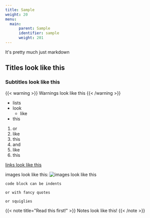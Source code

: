 ```yaml
---
title: Sample
weight: 20
menu:
  main:
      parent: Sample
      identifier: sample
      weight: 201
---
```


It's pretty much just markdown


## Titles look like this

### Subtitles look like this

{{< warning >}}
Warnings look like this
{{< /warning >}}

- lists
- look
  - like
- this

1. or
1. like
1. this
  1. and
  1. like
1. this

[links look like this](https://google.com)

images look like this:
![images look like this](https://www.google.com/images/branding/googlelogo/2x/googlelogo_color_272x92dp.png)

    code block can be indents

```
or with fancy quotes
```

~~~
or squiglies
~~~


{{< note title="Read this first!" >}}
Notes look like this!
{{< /note >}}
